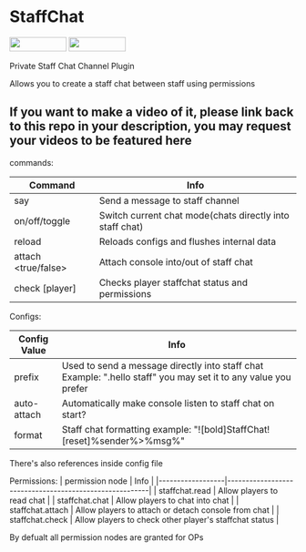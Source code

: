 # StaffChat
[<img src="https://img.shields.io/badge/Poggit-view-brightgreen.svg" width="100" height="25" />](https://poggit.pmmp.io/ci/ThunderDoesPlugins/StaffChat/StaffChat)
[<img src="https://img.shields.io/badge/Discord-join-697EC4.svg" width="100" height="25" />](https://discord.gg/uBghvNp)

Private Staff Chat Channel Plugin

Allows you to create a staff chat between staff using permissions

## If you want to make a video of it, please link back to this repo in your description, you may request your videos to be featured here

commands:

| Command             | Info                                                     |
|---------------------|----------------------------------------------------------|
| say                 | Send a message to staff channel                          |
| on/off/toggle       | Switch current chat mode(chats directly into staff chat) |
| reload              | Reloads configs and flushes internal data                |
| attach <true/false> | Attach console into/out of staff chat                    |
| check [player]      | Checks player staffchat status and permissions           |

Configs:

| Config Value | Info                                                                                                           |
|--------------|----------------------------------------------------------------------------------------------------------------|
| prefix       | Used to send a message directly into staff chat Example: ".hello staff" you may set it to any value you prefer |
| auto-attach  | Automatically make console listen to staff chat on start?                                                      |
| format       | Staff chat formatting example: "![bold]StaffChat![reset]%sender%>%msg%"                                        |

There's also references inside config file

Permissions:
| permission node  | Info                                                   |
|------------------|--------------------------------------------------------|
| staffchat.read   | Allow players to read chat                             |
| staffchat.chat   | Allow players to chat into chat                        |
| staffchat.attach | Allow players to attach or detach console from chat    |
| staffchat.check  | Allow players to check other player's staffchat status |

By defualt all permission nodes are granted for OPs
